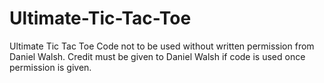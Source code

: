 # Ultimate-Tic-Tac-Toe
Ultimate Tic Tac Toe
Code not to be used without written permission from Daniel Walsh.
Credit must be given to Daniel Walsh if code is used once permission is given.
